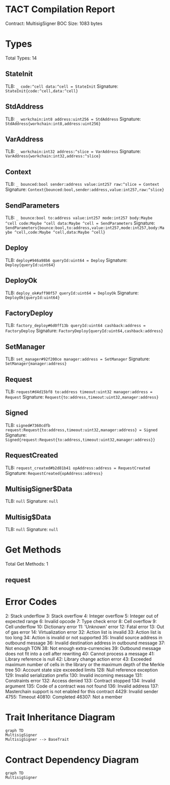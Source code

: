 # TACT Compilation Report
Contract: MultisigSigner
BOC Size: 1083 bytes

# Types
Total Types: 14

## StateInit
TLB: `_ code:^cell data:^cell = StateInit`
Signature: `StateInit{code:^cell,data:^cell}`

## StdAddress
TLB: `_ workchain:int8 address:uint256 = StdAddress`
Signature: `StdAddress{workchain:int8,address:uint256}`

## VarAddress
TLB: `_ workchain:int32 address:^slice = VarAddress`
Signature: `VarAddress{workchain:int32,address:^slice}`

## Context
TLB: `_ bounced:bool sender:address value:int257 raw:^slice = Context`
Signature: `Context{bounced:bool,sender:address,value:int257,raw:^slice}`

## SendParameters
TLB: `_ bounce:bool to:address value:int257 mode:int257 body:Maybe ^cell code:Maybe ^cell data:Maybe ^cell = SendParameters`
Signature: `SendParameters{bounce:bool,to:address,value:int257,mode:int257,body:Maybe ^cell,code:Maybe ^cell,data:Maybe ^cell}`

## Deploy
TLB: `deploy#946a98b6 queryId:uint64 = Deploy`
Signature: `Deploy{queryId:uint64}`

## DeployOk
TLB: `deploy_ok#aff90f57 queryId:uint64 = DeployOk`
Signature: `DeployOk{queryId:uint64}`

## FactoryDeploy
TLB: `factory_deploy#6d0ff13b queryId:uint64 cashback:address = FactoryDeploy`
Signature: `FactoryDeploy{queryId:uint64,cashback:address}`

## SetManager
TLB: `set_manager#92f200ce manager:address = SetManager`
Signature: `SetManager{manager:address}`

## Request
TLB: `request#d4d15bf8 to:address timeout:uint32 manager:address = Request`
Signature: `Request{to:address,timeout:uint32,manager:address}`

## Signed
TLB: `signed#7360cdfb request:Request{to:address,timeout:uint32,manager:address} = Signed`
Signature: `Signed{request:Request{to:address,timeout:uint32,manager:address}}`

## RequestCreated
TLB: `request_created#b2d81b41 opAddress:address = RequestCreated`
Signature: `RequestCreated{opAddress:address}`

## MultisigSigner$Data
TLB: `null`
Signature: `null`

## Multisig$Data
TLB: `null`
Signature: `null`

# Get Methods
Total Get Methods: 1

## request

# Error Codes
2: Stack underflow
3: Stack overflow
4: Integer overflow
5: Integer out of expected range
6: Invalid opcode
7: Type check error
8: Cell overflow
9: Cell underflow
10: Dictionary error
11: 'Unknown' error
12: Fatal error
13: Out of gas error
14: Virtualization error
32: Action list is invalid
33: Action list is too long
34: Action is invalid or not supported
35: Invalid source address in outbound message
36: Invalid destination address in outbound message
37: Not enough TON
38: Not enough extra-currencies
39: Outbound message does not fit into a cell after rewriting
40: Cannot process a message
41: Library reference is null
42: Library change action error
43: Exceeded maximum number of cells in the library or the maximum depth of the Merkle tree
50: Account state size exceeded limits
128: Null reference exception
129: Invalid serialization prefix
130: Invalid incoming message
131: Constraints error
132: Access denied
133: Contract stopped
134: Invalid argument
135: Code of a contract was not found
136: Invalid address
137: Masterchain support is not enabled for this contract
4429: Invalid sender
4755: Timeout
40810: Completed
46307: Not a member

# Trait Inheritance Diagram

```mermaid
graph TD
MultisigSigner
MultisigSigner --> BaseTrait
```

# Contract Dependency Diagram

```mermaid
graph TD
MultisigSigner
```